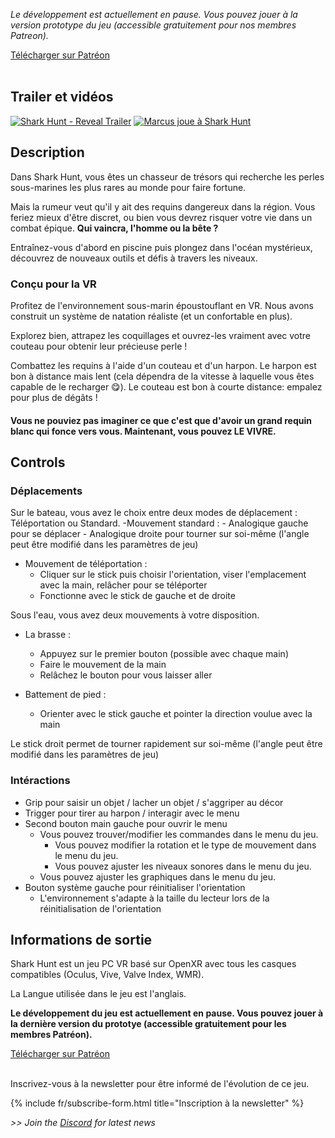 
_Le développement est actuellement en pause. Vous pouvez jouer à la version prototype du jeu (accessible gratuitement pour nos membres Patreon)._

<div class="center-align">
	<a
				type="button"
				name="download-sharkhunt"
				id="download-sharkhunt"
				class="button"
				href="https://www.patreon.com/MineoGames/shop/54926"
			>Télécharger sur Patréon
	</a>
</div>
<br/>


## Trailer et vidéos

[![Shark Hunt - Reveal Trailer](https://i.imgur.com/EOlaCy0.png)](https://youtu.be/1kWwF1yRNHA)
[![Marcus joue à Shark Hunt](https://i.imgur.com/IrZPjGL.jpeg)](https://youtu.be/iq_W01TK744)

## Description

Dans Shark Hunt, vous êtes un chasseur de trésors qui recherche les perles sous-marines les plus rares au monde pour faire fortune.

Mais la rumeur veut qu'il y ait des requins dangereux dans la région. Vous feriez mieux d'être discret, ou bien vous devrez risquer votre vie dans un combat épique. **Qui vaincra, l'homme ou la bête ?**

Entraînez-vous d'abord en piscine puis plongez dans l'océan mystérieux, découvrez de nouveaux outils et défis à travers les niveaux.

### Conçu pour la VR

Profitez de l'environnement sous-marin époustouflant en VR. Nous avons construit un système de natation réaliste (et un confortable en plus).

Explorez bien, attrapez les coquillages et ouvrez-les vraiment avec votre couteau pour obtenir leur précieuse perle !

Combattez les requins à l'aide d'un couteau et d'un harpon. Le harpon est bon à distance mais lent (cela dépendra de la vitesse à laquelle vous êtes capable de le recharger 😋). Le couteau est bon à courte distance: empalez pour plus de dégâts !

#### Vous ne pouviez pas imaginer ce que c'est que d'avoir un grand requin blanc qui fonce vers vous. Maintenant, vous pouvez LE VIVRE.

<div id="carousel"></div>

## Controls

### Déplacements

Sur le bateau, vous avez le choix entre deux modes de déplacement : Téléportation ou Standard.
-Mouvement standard : - Analogique gauche pour se déplacer - Analogique droite pour tourner sur soi-même (l'angle peut être modifié dans les paramètres de jeu)

- Mouvement de téléportation :
  - Cliquer sur le stick puis choisir l'orientation, viser l'emplacement avec la main, relâcher pour se téléporter
  - Fonctionne avec le stick de gauche et de droite

Sous l'eau, vous avez deux mouvements à votre disposition.

- La brasse :

  - Appuyez sur le premier bouton (possible avec chaque main)
  - Faire le mouvement de la main
  - Relâchez le bouton pour vous laisser aller

- Battement de pied :
  - Orienter avec le stick gauche et pointer la direction voulue avec la main

Le stick droit permet de tourner rapidement sur soi-même (l'angle peut être modifié dans les paramètres de jeu)

### Intéractions

- Grip pour saisir un objet / lacher un objet / s'aggriper au décor
- Trigger pour tirer au harpon / interagir avec le menu
- Second bouton main gauche pour ouvrir le menu
  - Vous pouvez trouver/modifier les commandes dans le menu du jeu.
    - Vous pouvez modifier la rotation et le type de mouvement dans le menu du jeu.
    - Vous pouvez ajuster les niveaux sonores dans le menu du jeu.
  - Vous pouvez ajuster les graphiques dans le menu du jeu.
- Bouton système gauche pour réinitialiser l'orientation
  - L'environnement s'adapte à la taille du lecteur lors de la réinitialisation de l'orientation

## Informations de sortie

Shark Hunt est un jeu PC VR basé sur OpenXR avec tous les casques compatibles (Oculus, Vive, Valve Index, WMR).

La Langue utilisée dans le jeu est l'anglais.

**Le développement du jeu est actuellement en pause. Vous pouvez jouer à la dernière version du prototye (accessible gratuitement pour les membres Patréon).**

<div class="center-align">
	<a
				type="button"
				name="download-sharkhunt"
				id="download-sharkhunt"
				class="button"
				href="https://www.patreon.com/MineoGames/shop/54926"
			>Télécharger sur Patréon
	</a>
</div>

<br/>

Inscrivez-vous à la newsletter pour être informé de l'évolution de ce jeu.

{% include fr/subscribe-form.html title="Inscription à la newsletter" %}

_>> Join the [Discord](https://discord.gg/dquReyq) for latest news_
